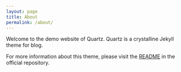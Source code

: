 ```yaml
---
layout: page
title: About
permalink: /about/
---
```


Welcome to the demo website of Quartz. Quartz is a crystalline Jekyll theme for blog.

For more information about this theme, please visit the [README](https://github.com/vfvong/jekyll-theme-quartz) in the official repository.
